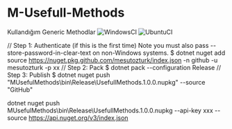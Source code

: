 # M-Usefull-Methods
Kullandığım Generic Methodlar
![WindowsCI](https://github.com/mesutozturk/M-Useful-Methods/workflows/WindowsCI/badge.svg?branch=main&event=push)
![UbuntuCI](https://github.com/mesutozturk/M-Useful-Methods/workflows/UbuntuCI/badge.svg?branch=main&event=push)

// Step 1: Authenticate (if this is the first time) Note you must also pass --store-password-in-clear-text on non-Windows systems.
$ dotnet nuget add source https://nuget.pkg.github.com/mesutozturk/index.json -n github -u mesutozturk -p xx 
// Step 2: Pack
$ dotnet pack --configuration Release
// Step 3: Publish
$ dotnet nuget push "MUsefulMethods\bin\Release\UsefullMethods.1.0.0.nupkg" --source "GitHub"

dotnet nuget push MUsefulMethods\bin\Release\UsefullMethods.1.0.0.nupkg --api-key xxx --source https://api.nuget.org/v3/index.json
